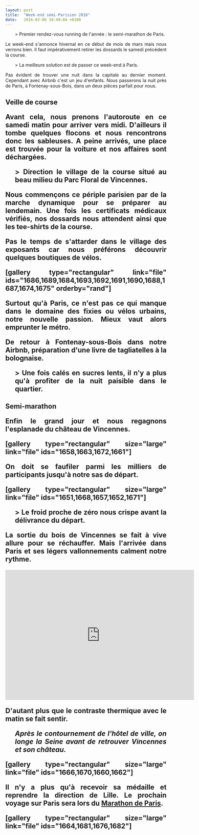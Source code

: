 ```yaml
---
layout: post
title:  "Week-end semi-Parisien 2016"
date:   2016-03-06 18:49:04 +0100
---
```

<p style="padding-left: 30px; text-align: justify;">> Premier rendez-vous running de l'année : le semi-marathon de Paris.
<p style="text-align: justify;">Le week-end s'annonce hivernal en ce début de mois de mars mais nous verrons bien.
Il faut impérativement retirer les dossards le samedi précédent la course.</p>
<p style="padding-left: 30px; text-align: justify;">> La meilleure solution est de passer ce week-end à Paris.
<p style="text-align: justify;">Pas évident de trouver une nuit dans la capitale au dernier moment.
Cependant avec Airbnb c'est un jeu d'enfants.
Nous passerons la nuit près de Paris, à Fontenay-sous-Bois, dans un deux pièces parfait pour nous.</p>

<h2 style="text-align: justify;">Veille de course
<p style="text-align: justify;">Avant cela, nous prenons l'autoroute en ce samedi matin pour arriver vers midi.
D'ailleurs il tombe quelques flocons et nous rencontrons donc les sableuses.
A peine arrivés, une place est trouvée pour la voiture et nos affaires sont déchargées.</p>
<p style="padding-left: 30px; text-align: justify;">> Direction le village de la course situé au beau milieu du Parc Floral de Vincennes.
<p style="text-align: justify;">Nous commençons ce périple parisien par de la marche dynamique pour se préparer au lendemain.
Une fois les certificats médicaux vérifiés, nos dossards nous attendent ainsi que les tee-shirts de la course.</p>
<p style="text-align: justify;">Pas le temps de s'attarder dans le village des exposants car nous préférons découvrir quelques boutiques de vélos.</p>
[gallery type="rectangular" link="file" ids="1686,1689,1684,1693,1692,1691,1690,1688,1687,1674,1675" orderby="rand"]
<p style="text-align: justify;">Surtout qu'à Paris, ce n'est pas ce qui manque dans le domaine des fixies ou vélos urbains, notre nouvelle passion.
Mieux vaut alors emprunter le métro.</p>
<p style="text-align: justify;">De retour à Fontenay-sous-Bois dans notre Airbnb, préparation d'une livre de tagliatelles à la bolognaise.</p>
<p style="padding-left: 30px; text-align: justify;">> Une fois calés en sucres lents, il n'y a plus qu'à profiter de la nuit paisible dans le quartier.

<h2 style="text-align: justify;">Semi-marathon
<p style="text-align: justify;">Enfin le grand jour et nous regagnons l'esplanade du château de Vincennes.</p>
[gallery type="rectangular" size="large" link="file" ids="1658,1663,1672,1661"]
<p style="text-align: justify;">On doit se faufiler parmi les milliers de participants jusqu'à notre sas de départ.</p>
[gallery type="rectangular" size="large" link="file" ids="1651,1668,1657,1652,1671"]
<p style="padding-left: 30px; text-align: justify;">> Le froid proche de zéro nous crispe avant la délivrance du départ.
<p style="text-align: justify;">La sortie du bois de Vincennes se fait à vive allure pour se réchauffer.
Mais l'arrivée dans Paris et ses légers vallonnements calment notre rythme.</p>

<center><iframe src="https://www.strava.com/activities/1140898314/embed/0850c525d9f764bdaf6cefb0f764d2146f676878" width="590" height="405" frameborder="0" scrolling="no"></iframe></center>
<p style="text-align: justify;">D'autant plus que le contraste thermique avec le matin se fait sentir.</p>
<p style="padding-left: 30px; text-align: justify;"><strong><em>Après le contournement de l'hôtel de ville, on longe la Seine avant de retrouver Vincennes et son château.</em></strong></p>
[gallery type="rectangular" size="large" link="file" ids="1666,1670,1660,1662"]
<p style="text-align: justify;">Il n'y a plus qu'à recevoir sa médaille et reprendre la direction de Lille.
Le prochain voyage sur Paris sera lors du <a href="http://twomoulins.fr/le-marathon-de-paris-2016/">Marathon de Paris</a>.</p>
[gallery type="rectangular" size="large" link="file" ids="1664,1681,1676,1682"]
